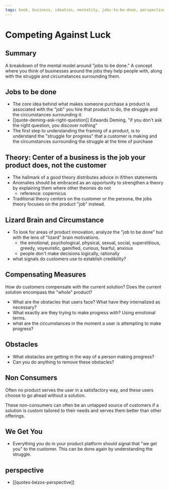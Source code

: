 ```yaml
---
tags: book, business, ideation, mentality, jobs-to-be-done, perspective
---
```


# Competing Against Luck

## Summary

A breakdown of the mental model around "jobs to be done." A concept where you
think of businesses around the jobs they help people with, along with the
struggle and circumstances surrounding them.

## Jobs to be done

- The core idea behind what makes someone purchase a product is associated with
  the "job" you hire that product to do, the struggle and the circumstances
  surrounding it.
- [[quote-deming-ask-right-question]] Edwards Deming, "if you don't ask the
  right question, you discover nothing"
- The first step to understanding the framing of a product, is to understand the
  "struggle for progress" that a customer is making and the circumstances
  surrounding the struggle at the time of purchase

## Theory: Center of a business is the job your product does, not the customer

- The hallmark of a good theory distributes advice in if/then statements
- Anomalies should be embraced as an opportunity to strengthen a theory by
  explaining them where other theories do not
  - reference: copernicus
- Traditional theory centers on the customer or the persona, the jobs theory
  focuses on the product "job" instead.

## Lizard Brain and Circumstance

- To look for areas of product innovation, analyze the "job to be done" but with
  the lens of "lizard" brain motivations.
  - the emotional, psychological, physical, sexual, social, superstitious,
    greedy, voyeuristic, gamified, curious, fearful, anxious
  - people don't make decisions logically, rationally
- what signals do customers use to establish credibility?

## Compensating Measures

How do customers compensate with the current solution? Does the current solution
encompass the "whole" product?

- What are the obstacles that users face? What have they internalized as
  necessary?
- What exactly are they trying to make progress with? Using emotional terms.
- what are the circumstances in the moment a user is attempting to make
  progress?

## Obstacles

- What obstacles are getting in the way of a person making progress?
- Can you do anything to remove these obstacles?

## Non Consumers

Often no product serves the user in a satisfactory way, and these users choose
to go ahead without a solution.

These non-consumers can often be an untapped source of customers if a solution
is custom tailored to their needs and serves them better than other offerings.

## We Get You

- Everything you do in your product platform should signal that "we get you" to
  the customer. This can be done again by understanding the struggle.

## perspective

- [[quotes-bezos-perspective]]
